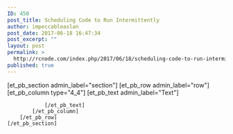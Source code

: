 ```yaml
---
ID: 450
post_title: Scheduling Code to Run Intermittently
author: impeccableaslan
post_date: 2017-06-18 16:47:34
post_excerpt: ""
layout: post
permalink: >
  http://rcnode.com/index.php/2017/06/18/scheduling-code-to-run-intermittently/
published: true
---
```

[et_pb_section admin_label="section"]
		[et_pb_row admin_label="row"]
			[et_pb_column type="4_4"]
				[et_pb_text admin_label="Text"]
					
				[/et_pb_text]
			[/et_pb_column]
		[/et_pb_row]
	[/et_pb_section]
